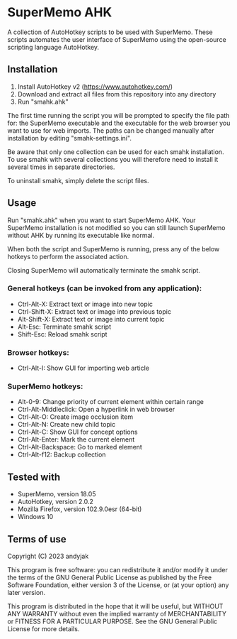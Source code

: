 # SuperMemo AHK
A collection of AutoHotkey scripts to be used with SuperMemo.
These scripts automates the user interface of SuperMemo using the open-source
scripting language AutoHotkey.

## Installation
1) Install AutoHotkey v2 (https://www.autohotkey.com/)
2) Download and extract all files from this repository into any directory
3) Run "smahk.ahk"

The first time running the script you will be prompted to specify the file
path for: the SuperMemo executable and the executable for the web browser you want to use for web imports.
The paths can be changed manually after installation by editing "smahk-settings.ini".

Be aware that only one collection can be used for each smahk installation.
To use smahk with several collections you will therefore need to install
it several times in separate directories.

To uninstall smahk, simply delete the script files.

## Usage
Run "smahk.ahk" when you want to start SuperMemo AHK. Your SuperMemo installation is not modified so you can still launch SuperMemo without AHK by running its executable like normal.

When both the script and SuperMemo is running, press any of the below hotkeys to perform the associated action.

Closing SuperMemo will automatically terminate the smahk script.

### General hotkeys (can be invoked from any application):
- Ctrl-Alt-X: Extract text or image into new topic
- Ctrl-Shift-X: Extract text or image into previous topic
- Alt-Shift-X: Extract text or image into current topic
- Alt-Esc: Terminate smahk script
- Shift-Esc: Reload smahk script

### Browser hotkeys:
- Ctrl-Alt-I: Show GUI for importing web article

### SuperMemo hotkeys:
- Alt-0-9: Change priority of current element within certain range
- Ctrl-Alt-Middleclick: Open a hyperlink in web browser
- Ctrl-Alt-O: Create image occlusion item
- Ctrl-Alt-N: Create new child topic
- Ctrl-Alt-C: Show GUI for concept options
- Ctrl-Alt-Enter: Mark the current element
- Ctrl-Alt-Backspace: Go to marked element
- Ctrl-Alt-f12: Backup collection

## Tested with
- SuperMemo, version 18.05
- AutoHotkey, version 2.0.2
- Mozilla Firefox, version 102.9.0esr (64-bit)
- Windows 10

## Terms of use
Copyright (C) 2023 andyjak

This program is free software: you can redistribute it and/or modify
it under the terms of the GNU General Public License as published by
the Free Software Foundation, either version 3 of the License, or
(at your option) any later version.

This program is distributed in the hope that it will be useful,
but WITHOUT ANY WARRANTY without even the implied warranty of
MERCHANTABILITY or FITNESS FOR A PARTICULAR PURPOSE.  See the
GNU General Public License for more details.